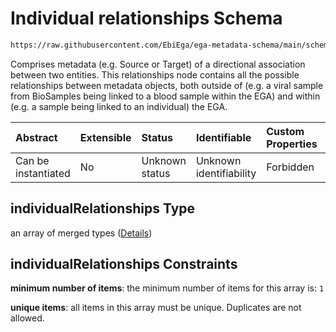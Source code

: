 # Individual relationships Schema

```txt
https://raw.githubusercontent.com/EbiEga/ega-metadata-schema/main/schemas/EGA.individual.json#/properties/individualRelationships
```

Comprises metadata (e.g. Source or Target) of a directional association between two entities. This relationships node contains all the possible relationships between metadata objects, both outside of (e.g. a viral sample from BioSamples being linked to a blood sample within the EGA) and within (e.g. a sample being linked to an individual) the EGA.

| Abstract            | Extensible | Status         | Identifiable            | Custom Properties | Additional Properties | Access Restrictions | Defined In                                                                           |
| :------------------ | :--------- | :------------- | :---------------------- | :---------------- | :-------------------- | :------------------ | :----------------------------------------------------------------------------------- |
| Can be instantiated | No         | Unknown status | Unknown identifiability | Forbidden         | Forbidden             | none                | [EGA.individual.json\*](../../../schemas/EGA.individual.json "open original schema") |

## individualRelationships Type

an array of merged types ([Details](ega-14-properties-individual-relationships-items.md))

## individualRelationships Constraints

**minimum number of items**: the minimum number of items for this array is: `1`

**unique items**: all items in this array must be unique. Duplicates are not allowed.
